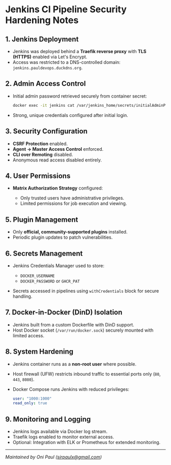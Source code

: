 # Jenkins CI Pipeline Security Hardening Notes

## 1. Jenkins Deployment

* Jenkins was deployed behind a **Traefik reverse proxy** with **TLS (HTTPS)** enabled via Let's Encrypt.
* Access was restricted to a DNS-controlled domain: `jenkins.pauldevops.duckdns.org`.

## 2. Admin Access Control

* Initial admin password retrieved securely from container secret:

  ```bash
  docker exec -it jenkins cat /var/jenkins_home/secrets/initialAdminPassword
  ```
* Strong, unique credentials configured after initial login.

## 3. Security Configuration

* **CSRF Protection** enabled.
* **Agent → Master Access Control** enforced.
* **CLI over Remoting** disabled.
* Anonymous read access disabled entirely.

## 4. User Permissions

* **Matrix Authorization Strategy** configured:

  * Only trusted users have administrative privileges.
  * Limited permissions for job execution and viewing.

## 5. Plugin Management

* Only **official, community-supported plugins** installed.
* Periodic plugin updates to patch vulnerabilities.

## 6. Secrets Management

* Jenkins Credentials Manager used to store:

  * `DOCKER_USERNAME`
  * `DOCKER_PASSWORD` or `GHCR_PAT`
* Secrets accessed in pipelines using `withCredentials` block for secure handling.

## 7. Docker-in-Docker (DinD) Isolation

* Jenkins built from a custom Dockerfile with DinD support.
* Host Docker socket (`/var/run/docker.sock`) securely mounted with limited access.

## 8. System Hardening

* Jenkins container runs as a **non-root user** where possible.
* Host firewall (UFW) restricts inbound traffic to essential ports only (`80`, `443`, `8080`).
* Docker Compose runs Jenkins with reduced privileges:

  ```yaml
  user: "1000:1000"
  read_only: true
  ```

## 9. Monitoring and Logging

* Jenkins logs available via Docker log stream.
* Traefik logs enabled to monitor external access.
* Optional: Integration with ELK or Prometheus for extended monitoring.

---

*Maintained by Oni Paul ([sirpaulx@gmail.com](mailto:sirpaulx@gmail.com))*
